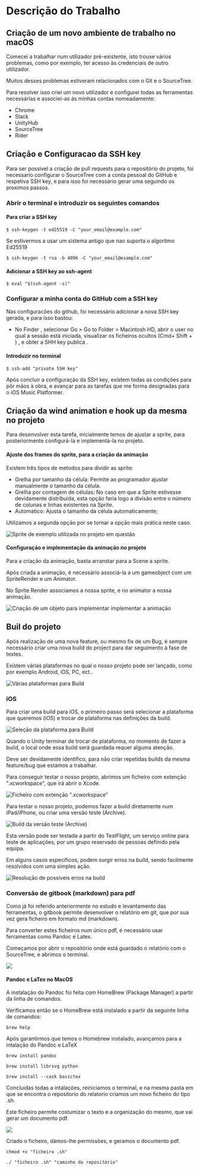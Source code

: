# Descriçāo do Trabalho

## Criaçāo de um novo ambiente de trabalho no macOS

Comecei a trabalhar num utilizador pré-existente, isto trouxe vários problemas, como por exemplo, ter acesso às credenciais de outro utilizador.

Muitos desses problemas estiveram relacionados com o Git e o SourceTree.

Para resolver isso criei um novo utilizador e configurei todas as ferramentas necessárias e associei-as às minhas contas nomeadamente:

* Chrome
* Slack
* UnityHub
* SourceTree
* Rider

## Criaçāo e Configuracao da SSH key

Para ser possivel a criaçāo de pull requests para o repositório do projeto, foi necessario configurar o SourceTree com a conta pessoal do GitHub e respetiva SSH key, e para isso foi necessário gerar uma seguindo os proximos passos.

### Abrir o terminal e introduzir os seguintes comandos&#x20;

#### Para criar a SSH key

```shell
$ ssh-keygen -t ed25519 -C "your_email@example.com"
```

&#x20; Se estivermos a usar um sistema antigo que nao suporta o algoritmo Ed25519

```shell
$ ssh-keygen -t rsa -b 4096 -C "your_email@example.com"
```

#### Adicionar a SSH key ao ssh-agent

```shell
$ eval "$(ssh-agent -s)"
```

### Configurar a minha conta do GitHub com a SSH key

Nas configuracões do github, foi necessário adicionar a nova SSH key gerada, e para isso bastou:&#x20;

* No Finder <img src="https://help.apple.com/assets/61D4C1B5425F2576373C512A/61D4C1B7425F2576373C5132/pt_PT/058e4af8e726290f491044219d2eee73.png" alt="" data-size="line">, selecionar Go > Go to Folder > Macintosh HD, abrir o user no qual a sessāo está iniciada, visualizar os ficheiros ocultos (Cmd+ Shift + <img src="../.gitbook/assets/computer_key_Greater_than_Period.png" alt="" data-size="line">) , e obter a SHH key publica .

#### Introduzir no terminal&#x20;

```shell
$ ssh-add "private SSH key"
```

Após concluir a configuração da SSH key, existem todas as condições para pôr mãos à obra, e avançar para as tarefas que me forma designadas para o iOS Music Platformer.

## Criaçāo da wind animation e hook up da mesma no projeto

Para desenvolver esta tarefa, inicialmente temos de ajustar a sprite, para posteriormente configurá-la e implementá-la no projeto.

#### Ajuste dos frames do sprite, para a criaçāo da animaçāo

Existem três tipos de metodos para dividir as sprite:

* Grelha por tamanho da célula: Permite ao programador ajustar manualmente o tamanho da célula.
* Grelha por contagem de células: No caso em que a Sprite estivesse devidamente distribuida, esta opção faria logo a divisão entre o número de colunas e linhas existentes na Sprite.
* Automatico: Ajusta o tamanho da célula automaticamente;

Utilizamos a segunda opçāo por se tornar a opçāo mais prática neste caso.

![ Sprite de exemplo utilizada no projeto em questāo](<../.gitbook/assets/Screenshot 2022-05-12 at 11.19.57.png>)

#### Configuraçāo e implementaçāo da animaçāo  no projeto

Para a criaçāo da animaçāo, basta arranstar para a Scene a sprite.

Após criada a animaçāo, é necessário associá-la a um gameobject com um SpriteRender e um Animator.

No Sprite Render associamos a nossa sprite, e no animator a nossa animaçāo.

![Criaçāo de um objeto para implementar implementar a animaçāo](../.gitbook/assets/AnimatonImpl.png)

## Buil do projeto

Após realizaçāo de uma nova feature, ou mesmo fix de um Bug, é sempre necessário criar uma nova build do project para dar seguimento à fase de testes.

Existem várias plataformas no qual o nosso projeto pode ser lançado, como por exemplo Android, iOS, PC, ect..

![Várias plataformas para Build](<../.gitbook/assets/Screenshot 2022-05-16 at 17.10.22.png>)

### iOS

Para criar uma build para iOS, o primeiro passo será selecionar a plataforma que queremos (iOS) e trocar de plataforma nas definições da build.

![Seleçāo da plataforma para Build](<../.gitbook/assets/Screenshot 2022-05-16 at 17.12.43.png>)

Quando o Unity terminar de trocar de plataforma, no momento de fazer a build, o local onde essa build será guardada requer alguma atençāo.

Deve ser devidamente identifico, para nāo criar repetidas builds da mesma feature/bug que estamos a trabalhar.

Para conseguir testar o nosso projeto, abrimos um ficheiro com extençāo ".xcworkspace", que irá abrir o Xcode.

![Ficheiro com extençāo ".xcworkspace"](<../.gitbook/assets/Screenshot 2022-05-16 at 17.25.56.png>)

Para testar o nosso projeto, podemos fazer a build diretamente num iPad/iPhone, ou criar uma versāo teste (Archive).&#x20;

![Build da versāo teste (Archive)](../.gitbook/assets/Screenshot\_2022-05-17\_at\_14\_23\_07.png)

Esta versāo pode ser testada a partir do TestFlight, um serviço online para teste de aplicações, por um grupo reservado de pessoas definido pela equipa.

Em alguns casos especificos, podem surgir erros na build, sendo facilmente resolvidos com uma simples açāo.

![Resoluçāo de possiveis erros na build](../.gitbook/assets/Screenshot\_2022-05-17\_at\_14\_31\_18.png)

### Conversāo de gitbook (markdown) para pdf

Como já foi referido anteriormente no estudo e levantamento das ferramentas, o gitbook permite desenvolver o relatório em git, que por sua vez gera ficheiro em formato md (markdown).

Para converter estes ficheiros num único pdf, é necessário usar ferramentas como Pandoc e Latex.

Começamos por abrir o repositório onde está guardado o relatório com o SourceTree, e abrimos o terminal.

![](<../.gitbook/assets/Screenshot 2022-06-02 at 10.47.25.png>)

#### Pandoc e LaTex no MacOS

A instalação do Pandoc foi feita com HomeBrew (Package Manager) a partir da linha de comandos.

Verificamos entāo se o HomeBrew está instalado a partir da seguinte linha de comandos:

```
brew help
```

Após garantirmos que temos o Homebrew instalado, avançamos para a intalaçāo do Pandoc e LaTeX

```
brew install pandoc
```

```
brew install librsvg python 
```

```
brew install --cask basictex
```

Concluidas todas a intalações, reiniciamos o terminal, e na mesma pasta em que se encontra o repositorio do relatorio criamos um novo ficheiro do tipo .sh.

Este ficheiro permite costumizar o texto e a organizaçāo do mesmo, que vai gerar um documento pdf.

![](<../.gitbook/assets/Screenshot 2022-06-02 at 11.38.11.png>)

Criado o ficheiro, dámos-lhe permissões, e geramos o documento pdf.

```
chmod +x "ficheiro .sh"
```

```
./ "ficheiro .sh" "caminho do repositório"
```
